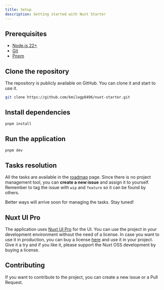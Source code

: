 ```yaml
---
title: Setup
description: Getting started with Nuxt Starter
---
```


## Prerequisites

- [Node.js 22+](https://nodejs.org/en/download/package-manager)
- [Git](https://git-scm.com/downloads)
- [Pnpm](https://pnpm.io/installation)

## Clone the repository

The repository is publicly available on GitHub. You can clone it and start to use it.

```bash
git clone https://github.com/kmilogp8496/nuxt-starter.git
```

## Install dependencies

```bash
pnpm install
```

## Run the application

```bash
pnpm dev
```

## Tasks resolution

All the tasks are available in the [roadmap](./roadmap.md) page. Since there is no project management tool, you can **create a new issue** and assign it to yourself. Remember to tag the issue with `wip` and `feature` so it can be found by others.

Better ways will arrive soon for managing the tasks. Stay tuned!

## Nuxt UI Pro

The application uses [Nuxt UI Pro](https://ui.nuxt.com/pro) for the UI. You can use the project in your development environment without the need of a license. In case you want to use it in production, you can buy a license [here](https://ui.nuxt.com/pro/pricing) and use it in your project. Give it a try and if you like it, please support the Nuxt OSS development by buying a license.

## Contributing

If you want to contribute to the project, you can create a new issue or a Pull Request.
